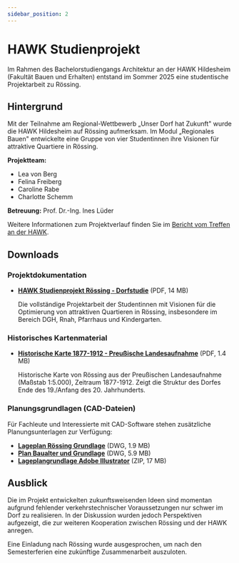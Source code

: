 ```yaml
---
sidebar_position: 2
---
```


# HAWK Studienprojekt

Im Rahmen des Bachelorstudiengangs Architektur an der HAWK Hildesheim (Fakultät Bauen und Erhalten) entstand im Sommer 2025 eine studentische Projektarbeit zu Rössing.

## Hintergrund

Mit der Teilnahme am Regional-Wettbewerb „Unser Dorf hat Zukunft" wurde die HAWK Hildesheim auf Rössing aufmerksam. Im Modul „Regionales Bauen" entwickelte eine Gruppe von vier Studentinnen ihre Visionen für attraktive Quartiere in Rössing.

**Projektteam:**
- Lea von Berg
- Felina Freiberg
- Caroline Rabe
- Charlotte Schemm

**Betreuung:** Prof. Dr.-Ing. Ines Lüder

Weitere Informationen zum Projektverlauf finden Sie im [Bericht vom Treffen an der HAWK](/berichte/2025/08/05/hawk-treffen).

## Downloads

### Projektdokumentation

- **[HAWK Studienprojekt Rössing - Dorfstudie](./studienprojekt-dorfstudie-roessing.pdf)** (PDF, 14 MB)

  Die vollständige Projektarbeit der Studentinnen mit Visionen für die Optimierung von attraktiven Quartieren in Rössing, insbesondere im Bereich DGH, Rnah, Pfarrhaus und Kindergarten.

### Historisches Kartenmaterial

- **[Historische Karte 1877-1912 - Preußische Landesaufnahme](./historische-karte-1877-1912.pdf)** (PDF, 1.4 MB)

  Historische Karte von Rössing aus der Preußischen Landesaufnahme (Maßstab 1:5.000), Zeitraum 1877-1912. Zeigt die Struktur des Dorfes Ende des 19./Anfang des 20. Jahrhunderts.

### Planungsgrundlagen (CAD-Dateien)

Für Fachleute und Interessierte mit CAD-Software stehen zusätzliche Planungsunterlagen zur Verfügung:

- **[Lageplan Rössing Grundlage](./lageplan-grundlage.dwg)** (DWG, 1.9 MB)
- **[Plan Baualter und Grundlage](./baualter-grundlage.dwg)** (DWG, 5.9 MB)
- **[Lageplangrundlage Adobe Illustrator](./lageplan-grundlage-illustrator.zip)** (ZIP, 17 MB)

## Ausblick

Die im Projekt entwickelten zukunftsweisenden Ideen sind momentan aufgrund fehlender verkehrstechnischer Voraussetzungen nur schwer im Dorf zu realisieren. In der Diskussion wurden jedoch Perspektiven aufgezeigt, die zur weiteren Kooperation zwischen Rössing und der HAWK anregen.

Eine Einladung nach Rössing wurde ausgesprochen, um nach den Semesterferien eine zukünftige Zusammenarbeit auszuloten.

